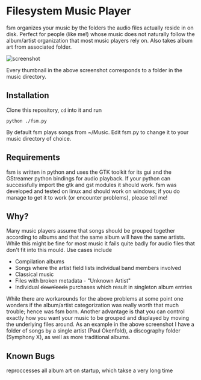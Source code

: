Filesystem Music Player
=======================

fsm organizes your music by the folders the audio files actually reside in on disk. Perfect for people (like me!) whose music does not naturally follow the album/artist organization that most music players rely on. Also takes album art from associated folder.

![screenshot](https://raw.github.com/zodiac/fsm/master/screenshot.jpg)

Every thumbnail in the above screenshot corresponds to a folder in the music directory.

Installation
------------

Clone this repository, ```cd``` into it and run 

```python ./fsm.py```

By default fsm plays songs from ~/Music. Edit fsm.py to change it to your music directory of choice.

Requirements
------------

fsm is written in python and uses the GTK toolkit for its gui and the GStreamer python bindings for audio playback. If your python can successfully import the gtk and gst modules it should work. fsm was developed and tested on linux and should work on windows; if you do manage to get it to work (or encounter problems), please tell me!

Why?
----

Many music players assume that songs should be grouped together according to albums and that the same album will have the same artists. While this might be fine for most music it fails quite badly for audio files that don't fit into this mould. Use cases include

- Compilation albums
- Songs where the artist field lists individual band members involved
- Classical music
- Files with broken metadata - "Unknown Artist"
- Individual ~~downloads~~ purchases which result in singleton album entries

While there are workarounds for the above problems at some point one wonders if the album/artist categorization was really worth that much trouble; hence was fsm born. Another advantage is that you can control exactly how you want your music to be grouped and displayed by moving the underlying files around. As an example in the above screenshot I have a folder of songs by a single artist (Paul Okenfold), a discography folder (Symphony X), as well as more traditional albums.

Known Bugs
----------

reproccesses all album art on startup, which takse a very long time
